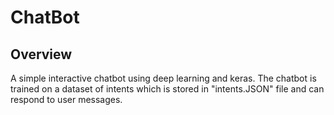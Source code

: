 # ChatBot
## Overview

A simple interactive chatbot using deep learning and keras. The chatbot is trained on a dataset of intents which is stored in "intents.JSON" file and can respond to user messages.

